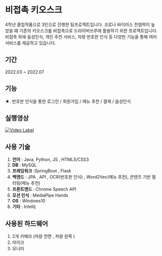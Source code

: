 # 비접촉 키오스크

4학년 졸업작품으로 3인으로 진행한 팀프로젝트입니다. 코로나 바이러스 전염력이 높았을 떄 기존의 키오스크를 비접촉으로 드라이버쓰루에 활용하기 위한 프로젝트입니다.</br>
비접촉 외에 음성인식, 개인 추천 서비스, 차량 번호판 인식 등 다양한 기능을 통해 여러 서비스를 제공하고 있습니다.

## 기간
2022.03 ~ 2022.07

## 기능

 ★.  번호판 인식을 통한 로그인 / 회원가입 / 메뉴 추천 / 결제 / 음성인식


## 실행영상

[![Video Label](http://img.youtube.com/vi/2LPkvVSxRJQ/0.jpg)](https://youtu.be/2LPkvVSxRJQ)

## 사용 기술

1. **언어** : Java, Python, JS , HTML5/CSS3
2. **DB** : MySQL
4. **프레임워크** :SpringBoot , Flask
5. **백엔드** : JPA , API , OCR(번호판 인식) , Word2Vec(메뉴 추천), 콘텐츠 기반 필터링(메뉴 추천)
6. **프론트엔드** : Chrome Speech API
7. **모션 인식** : MediaPipe Hands
8. **OS** : Windows10
9. **기타** : Intellij

## 사용된 하드웨어 
 1. 2개 카메라 (차량 전면 , 차량 왼쪽 )
 2. 마이크
 3. 모니터
